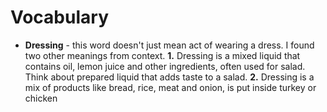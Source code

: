 # Vocabulary
- **Dressing** - this word doesn't just mean act of wearing a dress. I found two other meanings from context. **1.** Dressing is a mixed liquid that contains oil, lemon juice and other ingredients, often used for salad. Think about prepared liquid that adds taste to a salad. **2.** Dressing is a mix of products like bread, rice, meat and onion, is put inside turkey or chicken
